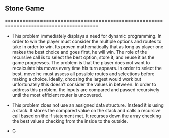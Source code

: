 ## Stone Game
======================================================================================

* This problem immediately displays a need for dynamic programming. In order to win the player must consider the 
multiple options and routes to take in order to win. Its proven mathematically that as long as player one makes the 
best choice and goes first, he will win. The role of the recursive call is to select the best option, store it, and 
reuse it as the game progresses. The problem is that the player does not want to recalculate his moves every time his 
turn appears. In order to select the best, move he must assess all possible routes and selections before making a choice. 
Ideally, choosing the largest would work but unfortunately this doesn’t consider the values in between. In order to address 
this problem, the inputs are compared and passed recursively until the most efficient router is uncovered.

* This problem does not use an assigned data structure. Instead it is using a stack. It stores the compared value 
on the stack and calls a recursive call based on the if statement met. It recurses down the array checking the best 
values checking from the inside to the outside.

* G
